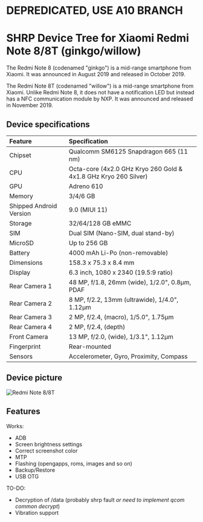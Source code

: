 # DEPREDICATED, USE A10 BRANCH 
# SHRP Device Tree for Xiaomi Redmi Note 8/8T (ginkgo/willow)

The Redmi Note 8 (codenamed "ginkgo") is a mid-range smartphone from Xiaomi. It was announced in August 2019 and released in October 2019.

The Redmi Note 8T (codenamed "willow") is a mid-range smartphone from Xiaomi. Unlike Redmi Note 8, it does not have a notification LED but instead has a NFC communication module by NXP. It was announced and released in November 2019.

## Device specifications

| Feature                 | Specification                                                   |
| :---------------------- | :---------------------------------------------------------------|
| Chipset                 | Qualcomm SM6125 Snapdragon 665 (11 nm)                          |
| CPU                     | Octa-core (4x2.0 GHz Kryo 260 Gold & 4x1.8 GHz Kryo 260 Silver) |
| GPU                     | Adreno 610                                                      |
| Memory                  | 3/4/6 GB                                                        |
| Shipped Android Version | 9.0 (MIUI 11)                                                   |
| Storage                 | 32/64/128 GB eMMC                                               |
| SIM                     | Dual SIM (Nano-SIM, dual stand-by)                              |
| MicroSD                 | Up to 256 GB                                                    |
| Battery                 | 4000 mAh Li-Po (non-removable)                                  |
| Dimensions              | 158.3 x 75.3 x 8.4 mm                                           |
| Display                 | 6.3 inch, 1080 x 2340 (19.5:9 ratio)                            |
| Rear Camera 1           | 48 MP, f/1.8, 26mm (wide), 1/2.0", 0.8µm, PDAF                  |
| Rear Camera 2           | 8 MP, f/2.2, 13mm (ultrawide), 1/4.0", 1.12µm                   |
| Rear Camera 3           | 2 MP, f/2.4, (macro), 1/5.0", 1.75µm                            |
| Rear Camera 4           | 2 MP, f/2.4, (depth)                                            |
| Front Camera            | 13 MP, f/2.0, (wide), 1/3.1", 1.12µm                            |
| Fingerprint             | Rear-mounted                                                    |
| Sensors                 | Accelerometer, Gyro, Proximity, Compass                         |

## Device picture
![Redmi Note 8/8T](https://i01.appmifile.com/webfile/globalimg/products/pc/redmi-note-8/specs1.png)

## Features

Works:

- ADB
- Screen brightness settings
- Correct screenshot color
- MTP
- Flashing (opengapps, roms, images and so on)
- Backup/Restore
- USB OTG

TO-DO:

- Decryption of /data (probably shrp fault *or need to implement qcom common decrypt*)
- Vibration support
